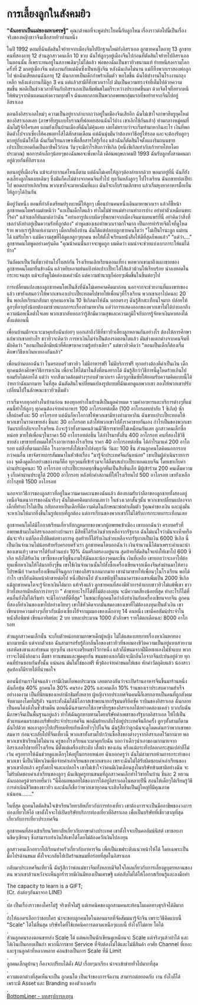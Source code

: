 
การเลี้ยงลูกในสังคมยิว  
===


**"ฉันอยากเป็นแม่ของมหาเศรษฐี"** คุณกล้าพอที่จะพูดประโยคนี้กับลูกไหม  เรื่องราวต่อไปนี้เป็นเรื่องจริงของหญิงชาวจีนเชื้อสายยิวท่านหนึ่ง  

ในปี 1992 ตอนที่ฉันตัดสินใจย้ายจากเมืองจีนไปปักฐานใหม่ยังอิสราเอล ลูกชายคนโตอายุ 13 ลูกชายคนที่สองอายุ 12 ส่วนลูกสาวคนเล็ก 10 ขวบ ฉันให้ลูกๆอยู่เมืองจีนไปก่อนที่ตัดสินใจย้ายไปอิสราเอลในตอนนั้น ก็เพราะทนอยู่ในสภาพเดิมๆไม่ได้แล้ว พ่อของฉันเป็นชาวยิวขนานแท้ ย้ายหนีสงครามโลกครั้งที่ 2 มาอยู่เมืองจีน แต่งงานกับแม่ฉันซึ่งเป็นหญิงจีน หลังฉันเกิดไม่นาน แม่ก็ทิ้งพวกเราสองพ่อลูกไป พ่อฉันเสียตอนฉันอายุ 12 ฉันกลายเป็นเด็กกำพร้าเต็มตัว พอโตขึ้น ฉันได้ทำงานในโรงงานถลุงเหล็ก หลังแต่งงานก็มีลูก 3 คน แต่แล้วสามีก็ทิ้งพวกเราไป มันเป็นความทรงจำที่เต็มไปด้วยความขมขื่น พอดีเป็นช่วงเวลาที่จีนกับอิสราเอลเปิดสัมพันธไมตรีระหว่างประเทศขึ้นมา ด้วยจิตใจที่อยากหนีให้พ้นๆจากดินแดนแห่งความทุกข์ใจ ฉันเลยกลายเป็นพวกอพยพกลุ่มแรกที่ขอย้ายจากจีนไปอยู่อิสราเอล  

ตอนถึงอิสราเอลใหม่ๆ ความเป็นอยู่ยากลำบากกว่าอยู่ในเมืองจีนเสียอีก ฉันไม่เข้าใจภาษาฮีบรูยุคใหม่ของอิสราเอลเลย (ภาษาฮีบรูแบบโบราณที่พ่อเคยสอนฉันไว้บ้าง เขาเลิกใช้กันแล้ว) ท่ามกลางหมู่คนที่ฉันไม่รู้จักใครเลย แถมยังเป็นบ้านเมืองที่ฉันไม่คุ้นเคย เลยไม่ทราบว่าจะเริ่มทำมาหากินอะไร เงินที่พกติดตัวไปจากเซี่ยงไฮ้คงพอยาไส้ได้สักสามเดือน แต่ฉันมุ่งมั่นว่าต้องหาวิธีอยู่ให้รอด และจะต้องรับลูกๆมาอยู่กับฉันให้ได้ ฉันเริ่มเรียนภาษาเพื่อสื่อสารให้รู้เรื่อง แล้วฉันก็ตัดสินใจตั้งแผงริมถนนขายเปาะเปี๊ยะทอดยึดเป็นอาชีพไว้ก่อน วันๆจะมีกำไรสิบกว่าซิเกิล (หนึ่งซิเกิลเท่ากับเก้าบาทไทยโดยประมาณ) พอการค้าเล็กๆน้อยๆของฉันพอจะพึ่งพาได้ เดือนพฤษภาคมปี 1993 ฉันรับลูกทั้งสามคนมาอยู่ด้วยกันที่อิสราเอล  

ตอนอยู่ที่เมืองจีน แม้จะลำบากแค่ไหนก็ตาม แต่ฉันไม่เคยให้ลูกๆต้องลำบากด้วย พอมาอยู่ที่นี่ ฉันก็ยังคงเลี้ยงลูกในแบบเดิมๆ ซึ่งมันก็คงไม่ต่างจากคนจีนทั่วไป ทุกวันหลังลูกๆ ไปโรงเรียน ฉันกขายปอเปียะไป พอตกบ่ายเลิกเรียน พวกเขาก็จะมาหาฉันที่แผง ฉันก็จะเก็บร้านเลิกขาย แล้วเริ่มหุงหาอาหารมื้อเย็นให้ลูกๆได้กินกัน  

มีอยู่วันหนึ่ง ตอนที่กำลังเตรียมปรุงบะหมี่ให้ลูกๆ เพื่อนบ้านคนหนึ่งเดินมาหาพวกเรา แล้วก็ชี้หน้าลูกชายคนโตพร้อมตำหนิว่า "แกเป็นเด็กโตแล้ว ทำไมไม่ช่วยแม่ทำงานทำการบ้าง อย่าทำตัวเหมือนขยะไร้ค่า" แล้วเธอก็หันมาต่อว่าฉัน "อย่าเอารูปแบบผิดๆที่พกพาจากเมืองจีนมาเผยแพร่ที่นี่ อย่าคิดว่าสิ่งที่เธอกำลังทำอยู่เป็นความรักที่ถูกต้อง" คำพูดของเธอทำพวกเราตกใจมาก เป็นการทำร้ายจิตใจที่ดูโหดร้าย พวกเรารู้สึกแย่เอามากๆ เมื่อกลับถึงบ้าน ฉันได้แต่ปลอบลูกชายคนโตว่า "ไม่เป็นไรนะลูก แม่ทนได้ แม่รับไหว แม่มีความสุขที่ได้ดูแลลูกๆทุกคน ขอให้ตั้งใจเรียนหนังสือให้ดีที่สุดก็พอแล้ว” "แต่ว่า...." ลูกชายคนโตพูดอย่างครุ่นคิด "คุณน้าคนนั้นอาจจะพูดถูก ผมคิดว่า ผมน่าจะช่วยแบ่งเบาภาระให้แม่ได้บ้าง"  

วันถัดมาเป็นวันที่ชาวบ้านไปโบสถ์กัน โรงเรียนเลิกเรียนตอนเที่ยง พอพวกเขามาถึงแผงขายของ ลูกชายคนโตมายืนข้างฉัน แล้วหยิบเอาแผ่นแป้งห่อเปาะเปี๊ยะใส่ไส้แล้วม้วนให้เรียบร้อย นำลงทอดในกระทะจนสุก แม้จะยังดูไม่คล่องแคล่วนัก แต่ความชำนาญก็ค่อยๆเพิ่มขึ้นในชิ้นต่อๆไป  

การเปลี่ยนแปลงของลูกชายคนโตเป็นสิ่งที่ฉันไม่เคยคาดคิดมาก่อน นอกจากจะช่วยงานที่แผงขายของแล้ว เขายังเสนอว่าให้พวกเขาเอาเปาะเปี๊ยะทอดไปขายให้เพื่อนๆที่โรงเรียน พวกเขาเอาไปคนละ 20 ชิ้น พอเลิกเรียนกลับมา ทุกคนเอาเงิน 10 ซิเกิลมาให้ฉัน บอกตรงๆ ฉันรู้สึกสะเทือนใจมาก ปล่อยให้ลูกๆที่อายุยังน้อยต้องมาช่วยแบกภาระเรื่องทำมาหากิน แต่ว่าการแสดงออกของพวกเขาไม่ได้บ่งบอกถึงความน้อยเนื้อต่ำใจเลย พวกเขากลับบอกว่ารู้สึกมีความสุขและความภูมิใจกับการรู้จักหาเงินหาทองได้ตั้งแต่ตอนนี้  
 
เพื่อนบ้านมักจะแวะมาคุยกับฉันบ่อยๆ บอกเล่าถึงวิธีที่ชาวยิวเลี้ยงลูกหลานกันอย่างไร ต้องให้การศึกษาแก่พวกเขาอย่างไร ชาวยิวจะคิดว่า การหาเงินไม่จำเป็นต้องรอตอนโตแล้ว มันช่างแตกต่างจากคนจีนที่มักคิดว่า "ตอนเป็นเด็กมีหน้าที่ศึกษาหาความรู้อย่างเดียว" แต่ชาวยิวคิดว่า "ตอนเป็นเด็กก็ต้องเริ่มศึกษาวิธีหาเงินหาทองกันแล้ว"  

เพื่อนบ้านบอกฉันว่า ในครอบครัวชาวยิว ไม่มีอาหารฟรี ไม่มีบริการฟรี ทุกอย่างต้องตีค่าเป็นเงิน เด็กทุกคนต้องศึกษาวิธีการหาเงิน เพื่อจะให้ได้มาในสิ่งที่ตนอยากได้ ฉันรู้สึกว่าวิธีการนี้ดูโหดร้ายเกินไป ยอมรับไม่ค่อยได้ แต่ว่า จากสิ่งแวดล้อมต่างๆรอบตัวพวกเรา เด็กๆถูกซึมซับให้ยอมรับความคิดแบบนี้ได้ง่ายกว่าฉันมากมาย ในที่สุด ฉันตัดสินใจเปลี่ยนแปลงรูปแบบที่ฉันเคยดูแลพวกเขา ลองให้พวกเขาปรับเปลี่ยนไปในลักษณะชาวยิวเต็มตัว  

เราเริ่มจากทุกอย่างในบ้านก่อน ของทุกอย่างในบ้านตีเป็นมูลค่าหมด รวมค่าอาหารและบริการต่างๆที่แม่คนนี้ทำให้ลูกๆ ทุกคนต้องจ่ายค่าอาหาร 100 อาโกรอทต่อมื้อ (100 อาโกรอทเท่ากับ 1 ซิเกิล) ซักเสื้อผ้าครั้งละ 50 อาโกรอท แต่ฉันก็หาโอกาสให้พวกเขามีทางทำมาหากิน ฉันขายเปาะเปี๊ยะทอดให้พวกเขาในราคาขายส่ง ชิ้นละ 30 อาโกรอท แล้วให้พวกเขาไปตั้งราคาขายกันเอง กำไรเป็นของพวกเขา วันแรกที่กลับจากโรงเรียน ถึงจะรู้ว่าทั้งสามคนล้วนมีวิธีการขายที่ไม่เหมือนกันเลย ลูกสาวคนเล็กซื่อหน่อย ขายให้เพื่อนๆในราคา 50 อาโกรอทต่อชิ้น ได้กำไรมาทั้งสิ้น 400 อาโกรอท คนที่สองใช้วิธีขายส่ง เขาขายทั้งหมดให้โรงอาหารของโรงเรียน ราคา 40 อาโกรอทต่อชิ้น ได้กำไรมาแค่ 200 อาโกรอท แต่สิ่งที่ตามมาก็คือ โรงอาหารสั่งให้เขาไปส่งทุกวัน วันละ 100 ชิ้น ส่วนลูกคนโตคิดนอกกรอบกว่าคนอื่น เขาจัดรายการสัมมนาในหัวข้อเรื่อง "มารู้จักประเทศจีนกันหน่อย" เขาเป็นผู้ดำเนินรายการเอง จุดดึงดูดอีกอย่างของงานก็คือ ทุกๆคนที่เข้าร่วมจะได้ลิ้มรสเปาะเปี๊ยะทอดแบบจีน โดยเขาเก็บค่าผ่านประตูคนละ 10 อาโกรอท เปาะเปี๊ยะทอดทุกชิ้นถูกหั่นเป็นสิบชิ้นเล็ก มีผู้เข้าร่วม 200 คนเต็มความจุ เก็บค่าผ่านประตูได้ 2000 อาโกรอท หลังหักค่าสถานที่ให้โรงเรียนไป 500 อาโกรอท เขายังเหลือกำไรสุทธิ 1500 อาโกรอท  

นอกจากวิธีการของลูกสาวที่อยู่ในความคาดคะเนของฉันแล้ว ต้องยอมรับว่าลีลาของลูกชายทั้งสองอยู่เหนือจินตนาการของฉันจริงๆ ฉันไม่เคยคิดมาก่อนเลยว่า ในช่วงเวลาสั้นๆนั้น พวกเขาเปลี่ยนแปลงจากเด็กที่ทำอะไรไม่เป็น กลับกลายเป็นเด็กที่มีความคิดในลักษณะพ่อค้าเต็มตัว รู้คุณค่าของเงิน และมุ่งมั่นจะหาเงินให้มากยิ่งขึ้นในรูปแบบที่ถูกต้อง แต่การเรียนของพวกเขาก็ไม่ได้รับการกระทบกระเทือนเลย  
  
ลูกชายคนโตได้มีโอกาสเรียนเกี่ยวกับกฏหมายของพวกผู้อพยพเข้าเมือง เขาบอกฉันว่า ครอบครัวที่อพยพเข้ามาในอิสราเอลอย่างบ้านเรา มีสิทธิ์ได้รับเงินช่วยเหลือจากรัฐบาล ฉันไม่แน่ใจว่ามันจะเท็จหรือมันจะจริง แต่ก็ลองไปติดต่อทางการดู สุดท้ายก็ได้รับเงินช่วยเหลือจากรัฐบาลเป็นเงิน 6000 ซิเกิล นี่เป็นเงินจำนวนไม่น้อยสำหรับครอบครัวเรา ลูกชายคนโตบอกฉันว่า เงินจำนวนนี้ได้มาเพราะคำแนะนำของเขาแท้ๆ เขาควรได้รับส่วนแบ่ง 10% ฉันตรึกตรองอยู่นาน สุดท้ายก็ตัดสินใจแบ่งให้เขาไป 600 ซิเกิล หลังได้รับเงิน เขาซื้อของขวัญชิ้นงามให้ฉันและน้องๆคนละชิ้น เงินที่เหลือ เขาบอกว่าจะเอาไปต่อทุนเพื่อหาเงินให้ได้มากยิ่งๆขึ้น เขาใช้เงินจำนวนนั้นไปสั่งซื้อเครื่องเขียนจากเมืองจีนส่งผ่านมาให้ทางไปรษณีย์ ราคาเครื่องเขียนที่จีนถูกกว่าของอิสราเอลมากมาย เขานำมาขายให้เพื่อนๆในโรงเรียน พอได้กำไร เขาก็ยังเดินหน้าค้าขายต่อไป หนึ่งปีผ่านไป ตัวเลขบัญชีในธนาคารของเขาเพิ่มเป็น 2000 ซิเกิล แม้ลูกชายคนโตจะรู้จักหาเงินได้มาก แท้จริงแล้ว ลูกชายคนที่สองมีหัวการค้าแบบชาวยิวไม่แพ้พี่เขา ชาวยิวทั้งหลายมีหลักการง่ายๆว่า " ค้าขายอะไรก็ได้ที่ไม่ต้องลงทุน จะมีความเสี่ยงน้อยที่สุด ทำอะไรก็ได้ที่คนอื่นยังไม่ได้เริ่มทำ จะมีโอกาสที่ดีที่สุด" ในขณะที่ลูกคนโตกำลังทำเงินกับเครื่องเขียนจากจีน ลูกคนที่สองก็ทำเงินของเขาไปอย่างเงียบๆ เขาใช้หัวคิดจากมันสมองของเขาที่ไม่ต้องลงทุนเป็นตัวเงิน เขาเขียนบทความต่างๆเกี่ยวกับเมืองเซี่ยงไฮ้จากมุมมองของเด็กอายุ 14 คนหนึ่ง เขามีคอลัมน์ประจำในหนังสือพิมพ์ เขียนอาทิตย์ละ 2 บท บทละประมาณ 1000 ตัวอักษร รายได้ตกเดือนละ 8000 อาโกรอท  
 
ส่วนลูกสาวคนเล็กนั้น จะเก็บตัวหน่อยตามภาษาเด็กผู้หญิง ไม่ได้แสดงบทบาทเรื่องหาเงินหาทองมากมายนัก แต่จากตัวเธอ ฉันสามารถรับรู้ถึงกลิ่นไอของชาวยิวที่ชอบมองชีวิตความเป็นอยู่แบบสวยงาม เธอหัดชงชาและทำขนม ทุกๆเย็น เธอจะเตรียมชาไว้กาหนึ่ง แล้วก็มีขนมจากฝีมือเธอเองไม่ซ้ำแบบ พวกเราจะได้นั่งล้อมวง ดื่มชา ทานขนมและพูดคุยกัน ขนมของเธอก็มักจะมีกลิ่นไอจากจีนปะปนอยู่ด้วย ทุกคนที่บ้านชอบกันทั้งนั้น แน่นอน มันไม่ใช่ของฟรี พี่ๆต้องจ่ายค่าขนมให้เธอ หักค่าวัตถุดิบแล้ว น้องสาวสุดท้องก็มีรายได้ที่น่าพอใจ  

ตอนนี้บ้านเราไม่จนแล้ว เรามีเงินเก็บพอประมาณ เลยตกลงกันว่าจะเปิดร้านอาหารจีนขึ้นมาร้านหนึ่ง ฉันถือหุ้น 40% ลูกคนโต 30% คนรอง 20% และคนเล็ก 10% ร้านของเราประสบความสำเร็จอย่างงดงาม เป็นที่นิยมของเหล่านักชิมทั้งหลาย ผู้หญิงจากประเทศจีนคนนี้ก็เลยกลายเป็นคนที่ถูกสังคมจับตามองโดยไม่รู้ตัว จนกระทั่งฉันได้มีโอกาสเข้าพบนายกรัฐมนตรียิตซัค ราบินของอิสราเอล ฉันกลายเป็นคนโด่งดังในชั่วข้ามคืน ตอนนี้ฉันสามารถใช้ภาษาฮีบรูของอิสราเอลได้อย่างคล่องแคล่ว บวกกับฉันมีภาษาจีนเป็นพื้นฐานอยู่แล้ว ทำให้ฉันถูกทาบทามโดยบริษัทค้าเพชรของรัฐบาลอิสราเอล ให้ไปเป็นตัวแทนคนแรกของบริษัทประจำประเทศจีน พอฉันย้ายกลับไปอยู่ประเทศจีนอีกครั้ง ลูกๆทั้งสามก็ตามฉันไปด้วย พอเอาลูกๆไปเปรียบเทียบกับเด็กทั่วๆไปในจีน ฉันรู้สึกว่าลูกฉันจะดูโดดเด่นกว่าพวกเขาพอสมควร ก่อนจะกลับไปที่จีนเที่ยวนี้ พวกเขาทั้งสามไปกว้านซื้อสิ่งของต่างๆจากอิสราเอลไว้มากมาย พอพวกเขาเข้าเรียนได้ไม่นาน ครูของโรงเรียนแวะมาคุยกับฉัน บอกว่าเด็กๆนำเอาของมากมายจากอิสราเอลไปขายที่โรงเรียน มีตั้งแต่เครื่องประดับ เสื้อผ้า ของเล่น หรือแม้กระทั่งปลอกกระสุนเปล่าก็ไม่เว้น ครูอยากให้ฉันช่วยดูแลเด็กๆให้อยู่ในกรอบหน่อย ฉันบอกครูว่า ฉันไม่สามารถห้ามการกระทำของพวกเขา นี่เป็นวิธีหาเงินเพื่อจ่ายค่าเล่าเรียนของพวกเขาเอง เพราะฉันไม่ได้รับผิดชอบค่าเล่าเรียนของพวกเขาอีกแล้ว ครูทั้งตกใจและแปลกใจ เขาไม่เข้าใจว่าคนมีเงินเดือนสูงในบริษัทข้ามชาติอย่างฉัน จะไม่รับผิดชอบค่าเล่าเรียนของลูกๆ ฉันเชิญครูทานขนมที่ลูกสาวคนเล็กทำไว้ขายในบ้าน ชิ้นละ 2 หยวน ฉันบอกครูด้วยรอยยิ้มว่า "นี่คือผลพลอยได้ของการได้อยู่อิสราเอลในหลายปีนี้ สอนให้เด็กๆได้เรียนรู้วิธีการดำเนินชีวิตของชาวยิว และฉันก็เชื่อว่าพวกเขาทุกคนจะเติบโตขึ้นเป็นผู้ใหญ่ที่มีคุณภาพแน่นอน......."  
  
ในที่สุด ลูกคนโตตัดสินใจเข้าเรียนวิทยาลัยเกี่ยวกับการท่องเที่ยว เขาต้องการจะเป็นมืออาชีพของวงการท่องเที่ยวให้ได้ เขาตั้งใจจะไปเปิดบริษัทบริการท่องเที่ยวที่อิสราเอล เพื่อเป็นบริษัทที่เชี่ยวชาญที่สุดเกี่ยวกับการเที่ยวประเทศจีน  

ลูกชายคนที่สองเข้าเรียนวิทยาลัยเกี่ยวกับภาษาต่างประเทศ เขาตั้งใจจะเป็นคอลัมน์นิสต์ เขาชอบงานขีดๆเขียนๆ ซึ่งสามารถทำเงินให้เขาได้โดยไม่ต้องควักเงินไปลงทุน  

ลูกสาวคนเล็กอยากไปเรียนทำครัวเกี่ยวกับอาหารจีน เพื่อเป็นเชฟระดับแนวหน้าให้ได้ โดยเฉพาะเป็นมือโปรด้านขนม ตั้งใจจะกลับไปเปิดร้านขนมที่อร่อยที่สุดในอิสราเอล  
 
กลับมาประเทศจีนเที่ยวนี้ ฉันรู้สึกว่าพ่อแม่ชาวจีนทั้งหลายมีจิตใจโลเลเกี่ยวกับการเลี้ยงดูบุตรหลานของตน พวกเขาล้วนหวังจะเห็นลูกร่ำรวยมีเงินมีทองเป็นเศรษฐี แต่กลับไม่ได้ให้โอกาสเรียนรู้และลงมือทำ  
 
The capacity to learn is a GIFT;  
(Cr. ส่งต่อๆกันมาจาก LINE)  
.  
ปล เป็นเรื่องราวของใครไม่รู้ จริงเท็จไม่รู้ แต่เทคนิคของลูกสามคนสะท้อนโมเดลทางธุรกิจได้ดีมาก  
.  
ถ้าให้แอดฯเลือกว่าชอบใคร น่าจะชอบลูกคนโตในตอนแรกที่จัดสัมมนารู้จักจีน เพราะวิธีคิดแบบนี้ "Scale" ได้ไม่สิ้นสุด บริษัทใดที่ใช้เทคนิคการตลาดเหนือๆแบบนี้ ยังไงก็ไม่ตาย โตได้  
.  
ส่วนลูกคนรองตอนขายส่ง Scale ได้ แต่พอเป็นนักเขียนดูเหมือนจะ Scale แต่จริงๆแล้วทำได้ และได้เงินเป็นกอบเป็นกำ พวกนี้การขาย Service ที่จับต้องไม่ได้และไม่มีสินค้า อาศัย Channel ที่เยอะและฐานลูกค้าที่หลากหลาย ค่อนข้างเป็นการ Scale ที่มี Limit  
.  
ลูกคนเล็กดูบ้านๆ ก็คงจะเปรียบได้ดั่ง AU เรื่อยๆมาเรียง น่าจะเข้าข่ายทั่วไปมากที่สุด  
.  
ความแตกต่างที่สุดเห็นจะเป็น ลูกคนโต เป็นเจ้าของการจัดงาน สามารถต่อยอดกับ งาน ยังไงก็ได้ เพราะมี Asset และ Branding ของตัวเองครับ  
.  
[BottomLiner - บทสรุปการลงทุน](https://www.facebook.com/data3a/?__tn__=%2CdKH-R-R&eid=ARAKjcuueIis7kvZLPpz7EYCn5_cbouCMsdgd2QKSc8pV1m-9SYTZ-FTKHt3leJJGYoYBS1jKSyKZOT9&fref=mentions&hc_location=group)


<!--stackedit_data:
eyJoaXN0b3J5IjpbMjU5NDkxMDU3XX0=
-->